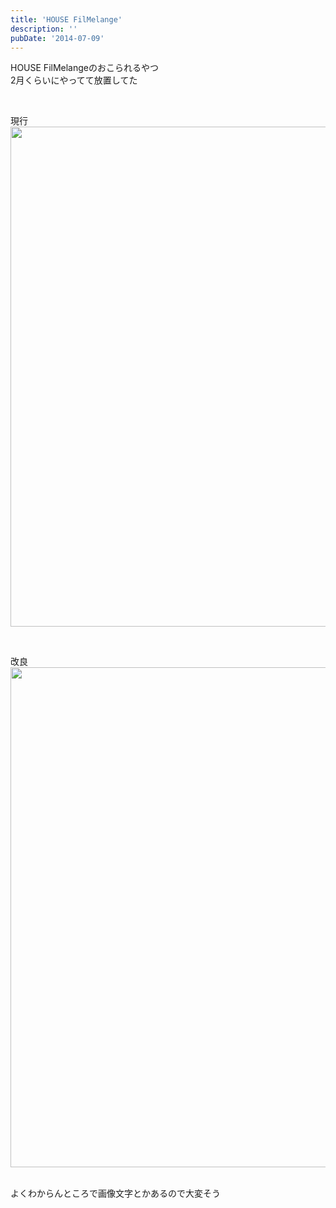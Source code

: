 ```yaml
---
title: 'HOUSE FilMelange'
description: ''
pubDate: '2014-07-09'
---
```


<p>HOUSE FilMelangeのおこられるやつ<br>
2月くらいにやってて放置してた</p>
<p>&nbsp;</p>
<p>現行<br>
<img decoding="async" src="/images/wp/filmelange_1.png" width="800"></p>
<p>&nbsp;</p>
<p>改良<br>
<img decoding="async" src="/images/wp/filmelange_2.jpg" width="800"></p>
<p>&nbsp;<br>
よくわからんところで画像文字とかあるので大変そう</p>
